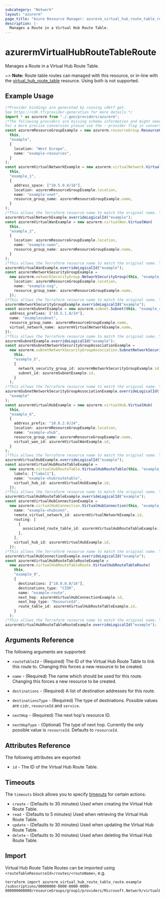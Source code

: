 ```yaml
---
subcategory: "Network"
layout: "azurerm"
page_title: "Azure Resource Manager: azurerm_virtual_hub_route_table_route"
description: |-
  Manages a Route in a Virtual Hub Route Table.
---
```


# azurermVirtualHubRouteTableRoute

Manages a Route in a Virtual Hub Route Table.

\~> **Note:** Route table routes can managed with this resource, or in-line with the [virtual\_hub\_route\_table](virtual_hub_route_table.html) resource. Using both is not supported.

## Example Usage

```typescript
/*Provider bindings are generated by running cdktf get.
See https://cdk.tf/provider-generation for more details.*/
import * as azurerm from "./.gen/providers/azurerm";
/*The following providers are missing schema information and might need manual adjustments to synthesize correctly: azurerm.
For a more precise conversion please use the --provider flag in convert.*/
const azurermResourceGroupExample = new azurerm.resourceGroup.ResourceGroup(
  this,
  "example",
  {
    location: "West Europe",
    name: "example-resources",
  }
);
const azurermVirtualNetworkExample = new azurerm.virtualNetwork.VirtualNetwork(
  this,
  "example_1",
  {
    address_space: ["10.5.0.0/16"],
    location: azurermResourceGroupExample.location,
    name: "example-vnet",
    resource_group_name: azurermResourceGroupExample.name,
  }
);
/*This allows the Terraform resource name to match the original name. You can remove the call if you don't need them to match.*/
azurermVirtualNetworkExample.overrideLogicalId("example");
const azurermVirtualWanExample = new azurerm.virtualWan.VirtualWan(
  this,
  "example_2",
  {
    location: azurermResourceGroupExample.location,
    name: "example-vwan",
    resource_group_name: azurermResourceGroupExample.name,
  }
);
/*This allows the Terraform resource name to match the original name. You can remove the call if you don't need them to match.*/
azurermVirtualWanExample.overrideLogicalId("example");
const azurermNetworkSecurityGroupExample =
  new azurerm.networkSecurityGroup.NetworkSecurityGroup(this, "example_3", {
    location: azurermResourceGroupExample.location,
    name: "example-nsg",
    resource_group_name: azurermResourceGroupExample.name,
  });
/*This allows the Terraform resource name to match the original name. You can remove the call if you don't need them to match.*/
azurermNetworkSecurityGroupExample.overrideLogicalId("example");
const azurermSubnetExample = new azurerm.subnet.Subnet(this, "example_4", {
  address_prefixes: ["10.5.1.0/24"],
  name: "examplesubnet",
  resource_group_name: azurermResourceGroupExample.name,
  virtual_network_name: azurermVirtualNetworkExample.name,
});
/*This allows the Terraform resource name to match the original name. You can remove the call if you don't need them to match.*/
azurermSubnetExample.overrideLogicalId("example");
const azurermSubnetNetworkSecurityGroupAssociationExample =
  new azurerm.subnetNetworkSecurityGroupAssociation.SubnetNetworkSecurityGroupAssociation(
    this,
    "example_5",
    {
      network_security_group_id: azurermNetworkSecurityGroupExample.id,
      subnet_id: azurermSubnetExample.id,
    }
  );
/*This allows the Terraform resource name to match the original name. You can remove the call if you don't need them to match.*/
azurermSubnetNetworkSecurityGroupAssociationExample.overrideLogicalId(
  "example"
);
const azurermVirtualHubExample = new azurerm.virtualHub.VirtualHub(
  this,
  "example_6",
  {
    address_prefix: "10.0.2.0/24",
    location: azurermResourceGroupExample.location,
    name: "example-vhub",
    resource_group_name: azurermResourceGroupExample.name,
    virtual_wan_id: azurermVirtualWanExample.id,
  }
);
/*This allows the Terraform resource name to match the original name. You can remove the call if you don't need them to match.*/
azurermVirtualHubExample.overrideLogicalId("example");
const azurermVirtualHubRouteTableExample =
  new azurerm.virtualHubRouteTable.VirtualHubRouteTable(this, "example_7", {
    labels: ["label1"],
    name: "example-vhubroutetable",
    virtual_hub_id: azurermVirtualHubExample.id,
  });
/*This allows the Terraform resource name to match the original name. You can remove the call if you don't need them to match.*/
azurermVirtualHubRouteTableExample.overrideLogicalId("example");
const azurermVirtualHubConnectionExample =
  new azurerm.virtualHubConnection.VirtualHubConnection(this, "example_8", {
    name: "example-vhubconn",
    remote_virtual_network_id: azurermVirtualNetworkExample.id,
    routing: [
      {
        associated_route_table_id: azurermVirtualHubRouteTableExample.id,
      },
    ],
    virtual_hub_id: azurermVirtualHubExample.id,
  });
/*This allows the Terraform resource name to match the original name. You can remove the call if you don't need them to match.*/
azurermVirtualHubConnectionExample.overrideLogicalId("example");
const azurermVirtualHubRouteTableRouteExample =
  new azurerm.virtualHubRouteTableRoute.VirtualHubRouteTableRoute(
    this,
    "example_9",
    {
      destinations: ["10.0.0.0/16"],
      destinations_type: "CIDR",
      name: "example-route",
      next_hop: azurermVirtualHubConnectionExample.id,
      next_hop_type: "ResourceId",
      route_table_id: azurermVirtualHubRouteTableExample.id,
    }
  );
/*This allows the Terraform resource name to match the original name. You can remove the call if you don't need them to match.*/
azurermVirtualHubRouteTableRouteExample.overrideLogicalId("example");

```

## Arguments Reference

The following arguments are supported:

*   `routeTableId` - (Required) The ID of the Virtual Hub Route Table to link this route to. Changing this forces a new resource to be created.

*   `name` - (Required) The name which should be used for this route. Changing this forces a new resource to be created.

*   `destinations` - (Required) A list of destination addresses for this route.

*   `destinationsType` - (Required) The type of destinations. Possible values are `cidr`, `resourceId` and `service`.

*   `nextHop` - (Required) The next hop's resource ID.

*   `nextHopType` - (Optional) The type of next hop. Currently the only possible value is `resourceId`. Defaults to `resourceId`.

## Attributes Reference

The following attributes are exported:

* `id` - The ID of the Virtual Hub Route Table.

## Timeouts

The `timeouts` block allows you to specify [timeouts](https://www.terraform.io/language/resources/syntax#operation-timeouts) for certain actions:

* `create` - (Defaults to 30 minutes) Used when creating the Virtual Hub Route Table.
* `read` - (Defaults to 5 minutes) Used when retrieving the Virtual Hub Route Table.
* `update` - (Defaults to 30 minutes) Used when updating the Virtual Hub Route Table.
* `delete` - (Defaults to 30 minutes) Used when deleting the Virtual Hub Route Table.

## Import

Virtual Hub Route Table Routes can be imported using `<routeTableResourceId>/routes/<routeName>`, e.g.

```console
terraform import azurerm_virtual_hub_route_table_route.example /subscriptions/00000000-0000-0000-0000-000000000000/resourceGroups/group1/providers/Microsoft.Network/virtualHubs/virtualHub1/hubRouteTables/routeTable1/routes/routeName
```
